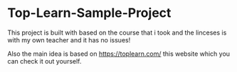 # Top-Learn-Sample-Project

This project is built with based on the course that i took and the linceses is 
with my own teacher and it has no issues!

Also the main idea is based on https://toplearn.com/ this website which you can check it out yourself.
